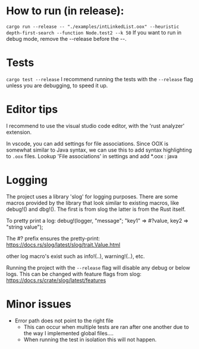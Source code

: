 
# How to run (in release):

`cargo run --release -- "./examples/intLinkedList.oox" --heuristic depth-first-search --function Node.test2 --k 50`
If you want to run in debug mode, remove the --release before the --.


# Tests
`cargo test --release`
I recommend running the tests with the `--release` flag unless you are debugging, to speed it up.

# Editor tips
I recommend to use the visual studio code editor, with the 'rust analyzer' extension.

In vscode, you can add settings for file associations. Since OOX is somewhat similar to Java syntax, we can use this to add syntax highlighting to `.oox` files.
Lookup 'File associations' in settings and add *.oox : java

# Logging
The project uses a library 'slog' for logging purposes.
There are some macros provided by the library that look similar to existing macros, like debug!() and dbg!(). 
The first is from slog the latter is from the Rust itself.

To pretty print a log: 
debug!(logger, "message"; "key1" => #?value, key2 => "string value");

The #? prefix ensures the pretty-print: 
https://docs.rs/slog/latest/slog/trait.Value.html

other log macro's exist such as info!(..), warning!(..), etc.


Running the project with the `--release` flag will disable any debug or below logs.
This can be changed with feature flags from slog: https://docs.rs/crate/slog/latest/features

# Minor issues
- Error path does not point to the right file
    - This can occur when multiple tests are ran after one another due to the way I implemented global files....
    - When running the test in isolation this will not happen.